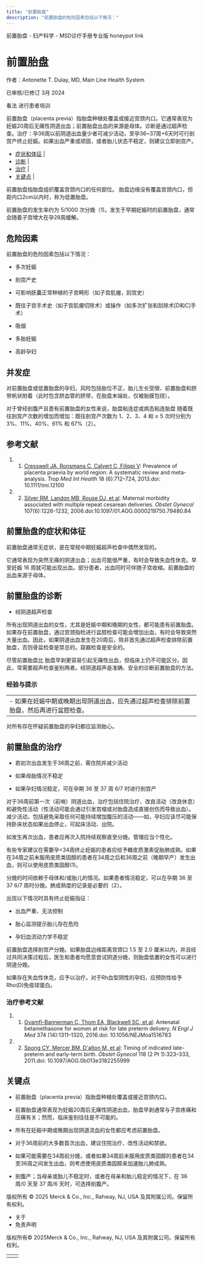 ```yaml
---
title: "前置胎盘"
description: "前置胎盘的危险因素包括以下情况："
---
```


﻿前置胎盘 \- 妇产科学 \- MSD诊疗手册专业版 honeypot link

# 前置胎盘

作者：Antonette T. Dulay, MD, Main Line Health System

已审核/已修订 3月 2024

看法 进行患者培训

前置胎盘（placenta previa）指胎盘种植处覆盖或接近宫颈内口。它通常表现为妊娠20周后无痛性阴道出血；前置胎盘出血的来源是母体。诊断是通过超声检查。治疗：孕36周以前阴道出血量少者可减少活动，至孕36~37周+6天时可行剖宫产终止妊娠。如果出血严重或顽固，或者胎儿状态不稳定，则建议立即剖宫产。

- [症状和体征](#症状和体征_v1074375_zh) \|
- [诊断](#诊断_v1074381_zh) \|
- [治疗](#治疗_v1074389_zh) \|
- [关键点](#关键点_v8520051_zh) \|

前置胎盘指胎盘组织覆盖宫颈内口的任何部位。 胎盘边缘没有覆盖宫颈内口，但距内口2cm以内时，称为低置胎盘。

前置胎盘的发生率约为 5/1000 次分娩（1)。发生于早期妊娠时的前置胎盘，通常会随着子宫增大在孕28周缓解。

## 危险因素

前置胎盘的危险因素包括以下情况：

- 多次妊娠

- 剖宫产史

- 可影响胚囊正常种植的子宫畸形（如子宫肌瘤，刮宫史）

- 既往子宫手术史（如子宫肌瘤切除术）或操作（如多次扩张和刮除术\[D和C\]手术）

- 吸烟

- 多胎妊娠

- 高龄孕妇


## 并发症

对前置胎盘或低置胎盘的孕妇，风险包括胎位不正，胎儿生长受限、前置胎盘和脐带帆状附着（此时包含脐血管的脐带，在胎盘末端处，仅被胎膜包绕）。

对于曾经剖腹产且患有前置胎盘的女性来说，胎盘粘连症或病态粘连胎盘 随着既往剖宫产次数的增加而增加：既往剖宫产次数为 1、2、3、4 和 ≥ 5 次时分别为 3%、11%、40%、61% 和 67%（2）。

## 参考文献

1. 1. [Cresswell JA, Ronsmans C, Calvert C, Filippi V](https://pubmed.ncbi.nlm.nih.gov/23551357/): Prevalence of placenta praevia by world region: A systematic review and meta-analysis. _Trop Med Int Health_ 18 (6):712–724, 2013.doi: 10.1111/tmi.12100

2. 2. [Silver RM, Landon MB, Rouse DJ, et al](https://pubmed.ncbi.nlm.nih.gov/16738145/): Maternal morbidity associated with multiple repeat cesarean deliveries. _Obstet Gynecol_ 107(6):1226-1232, 2006.doi:10.1097/01.AOG.0000219750.79480.84


## 前置胎盘的症状和体征

前置胎盘通常无症状，是在常规中期妊娠超声检查中偶然发现的。

它通常表现为突然无痛的阴道出血；出血可能很严重，有时会导致失血性休克。早至妊娠 16 周就可能出现出血。部分患者，出血同时可伴随子宫收缩。前置胎盘的出血来源于母体。

## 前置胎盘的诊断

- 经阴道超声检查


所有出现阴道出血的女性，尤其是妊娠中期和晚期的女性，都可能患有前置胎盘。如果存在前置胎盘，通过宫颈指检进行盆腔检查可能会增加出血，有时会导致突然大量出血。因此，如果阴道出血发生在20周后，除非首先通过超声检查排除前置胎盘，否则骨盆检查是禁忌的。窥器检查是安全的。

尽管前置胎盘比 胎盘早剥更容易引起无痛性出血，但临床上仍不可能区分。因此，常需要超声检查鉴别两者。经阴道超声是准确、安全的诊断前置胎盘的方法。

### 经验与提示

|     |
| --- |
| - 如果在妊娠中期或晚期出现阴道出血，应先通过超声检查排除前置胎盘，然后再进行盆腔检查。 |

对所有存在怀疑前置胎盘的孕妇都应监测胎心。

## 前置胎盘的治疗

- 若初次出血发生于36周之前，需住院并减少活动

- 如果母胎情况不稳定

- 如果孕妇情况稳定，可在孕期 36 至 37 周 6/7 时进行剖宫产


对于36周前第一次（前哨）阴道出血，治疗包括住院治疗、改良活动（改良休息）和避免性活动（性活动可能会通过引发宫缩或对胎盘造成直接创伤而导致出血）。减少活动，包括避免采取任何可能持续增加腹压的活动——如，孕妇应该尽可能保持卧床状态如果出血停止，可起床活动、出院。

如发生再次出血，患者应再次入院持续观察直至分娩。管理应当个性化。

有些专家建议在需要孕<34周终止妊娠的患者应给予糖皮质激素促胎肺成熟。如果在34周之前未服用皮质类固醇的患者在34周之后和36周之前（晚期早产）发生出血，则可以使用皮质类固醇(1)。

分娩的时间依赖于母体和/或胎儿的情况。如果患者情况稳定，可以在孕期 36 至 37 6/7 周时分娩。肺成熟度的记录是必要的（2）。

出现以下情况时具有终止妊娠指征：

- 出血严重、无法控制

- 胎心监测提示胎儿存在危险

- 孕妇血流动力学不稳定


前置胎盘选择剖宫产分娩。如果胎盘边缘距离宫颈口 1.5 至 2.0 厘米以内，并且经过共同决策过程后，医生和患者均愿意尝试阴道分娩，则胎盘低置的女性可以进行阴道分娩。

如果存在失血性休克，应予以治疗。对于Rh血型阴性的孕妇，应预防性给予Rho(D)免疫球蛋白。

### 治疗参考文献

1. 1. [Gyamfi-Bannerman C, Thom EA, Blackwell SC, et al](https://www.nejm.org/doi/full/10.1056/NEJMoa1516783?url_ver=Z39.88-2003&rfr_id=ori:rid:crossref.org&rfr_dat=cr_pub%20%200pubmed): Antenatal betamethasone for women at risk for late preterm delivery. _N Engl J Med_ 374 (14):1311–1320, 2016.doi: 10.1056/NEJMoa1516783

2. 2. [Spong CY, Mercer BM, D'alton M, et al](https://www.ncbi.nlm.nih.gov/pmc/articles/PMC3160133/): Timing of indicated late-preterm and early-term birth. _Obstet Gynecol_ 118 (2 Pt 1):323–333, 2011.doi: 10.1097/AOG.0b013e3182255999


## 关键点

- 前置胎盘（placenta previa）指胎盘种植处覆盖或接近宫颈内口。

- 前置胎盘通常表现为妊娠20周后无痛性阴道出血，胎盘早剥通常与子宫疼痛和压痛有关；然而，临床鉴别往往是不可能的。

- 所有在妊娠中期或晚期出现阴道流血的女性都应考虑前置胎盘。

- 对于36周前的大多数首次出血，建议住院治疗、改性活动和禁欲。

- 如果可能需要在34周前分娩，或者如果34周前未服用皮质类固醇的患者在34至36周之间发生出血，则考虑使用皮质类固醇来加速胎儿肺成熟。

- 剖腹产；当母亲或胎儿不稳定时，或者在母亲和胎儿稳定的情况下，在 36 周/0 天至 37 周/6 天时，可选择剖腹产。




版权所有 © 2025
Merck & Co., Inc., Rahway, NJ, USA 及其附属公司。保留所有权利。

- 关于
- 免责声明

版权所有© 2025Merck & Co., Inc., Rahway, NJ, USA 及其附属公司。保留所有权利。

|     |     |
| --- | --- |
|  |  |